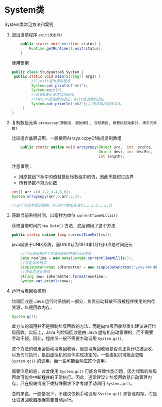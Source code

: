 # System类

System类常见方法和案例

1. 退出当前程序 `exit(状态码)`

   ```java
       public static void exit(int status) {
           Runtime.getRuntime().exit(status);
       }
   ```

   使用案例

   ```java
   public class Studynote45_System {
   	public static void main(String[] args) {
            //1)exit退出当前程序
            System.out.println("ok1");
            System.exit(0);
            //此处0表示正常状态退出
            //return是函数的退出，exit是进程的退出
            System.out.println("ok2");//无法输出这段文本
        }
   }
   ```



2. 复制数组元素 `arraycopy(源数组, 起始索引, 目标数组, 新数组起始索引, 拷贝元素数)`

   比较适合底层调用，一般使用Arrays.copyOf完成复制数组

   ```java
       public static native void arraycopy(Object src,  int  srcPos,
                                           Object dest, int destPos,
                                           int length);
   ```

   注意事项：

   * 用原数组下标中的值替换目标数组中的值，因此不能超过边界
   * 所有参数不能为负数

   ```java
   int[] arr ={0,1,2,3,4,5,6};
   System.arraycopy(arr,0,arr,3,3);
   
   //这个方法本质是替换，所以arr数组变成{0,1,2,0,1,2,6}
   ```



3. 获取当前系统时间，以毫秒为单位 `currentTimeMillis()`

   获取当前时间的`new Date()` 方法，底层调用了这个方法

   ```java
   public static native long currentTimeMillis();
   ```

   java起源于UNIX系统，而UNIX认为1970年1月1日0点是时间纪元

   ```java
       //可以直接把这个方法强制转换成date类型
       Date nowTime = new Date(System.currentTimeMillis());
       //设定显示格式
       SimpleDateFormat sdFormatter = new simpleDateFormat("yyyy-MM-dd");
       //按指定格式转换
       String now= sdFormatter.format(nowTime);
       System.out.println(now);
   ```

   

4. 运行垃圾回收机制 

   垃圾回收是 Java 运行时系统的一部分，负责自动释放不再被程序使用的内存资源，以便回收内存。

   ```java
   System.gc();
   ```

   此方法的调用并不是强制垃圾回收的方法，而是向垃圾回收器发出建议进行垃圾回收。实际上，Java 的垃圾回收是由 Java 虚拟机自动管理的，而不需要手动干预。因此，程序员一般不需要主动调用 `System.gc()`。

   这个方法的调用会启动垃圾回收器，但是垃圾回收器是否真正执行垃圾回收，以及何时执行，是由虚拟机的具体实现决定的。一些虚拟机可能会忽略 `System.gc()` 的调用，而一些可能会响应这个调用。

   需要注意的是，过度使用 `System.gc()` 可能会导致性能问题，因为频繁的垃圾回收可能会中断程序的正常执行。因此，通常建议让垃圾回收器自动管理内存，只在极端情况下或特殊需求下才考虑手动调用 `System.gc()`。

   总的来说，一般情况下，不建议依赖手动调用 `System.gc()` 来管理内存，而是让垃圾回收器根据需要自动运行。

